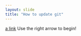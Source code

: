 ```yaml
---
layout: slide
title: "How to update git"
---
```


[a link](https://raalnan1.github.io/github-slideshow/#/1)
Use the right arrow to begin!
